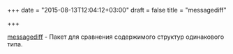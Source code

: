 +++
date = "2015-08-13T12:04:12+03:00"
draft = false
title = "messagediff"

+++

<p><a href="https://github.com/d4l3k/messagediff">messagediff</a>&nbsp;- Пакет для сравнения содержимого структур одинакового типа.</p>


